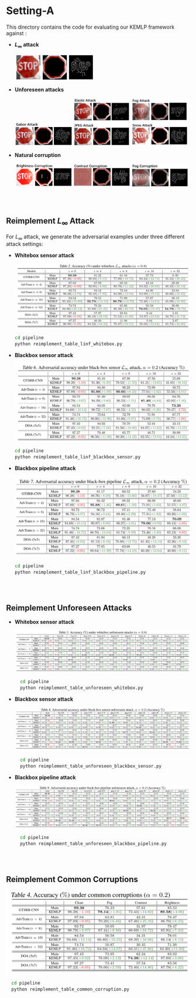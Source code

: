 

# Setting-A

This directory contains the code for evaluating our KEMLP framework against :

* **$L_\infty$ attack**

  <img src="img\0.png" width="45%" />

* **Unforeseen attacks**

  <img src="img\1.png" width="33%" /><img src="img\2.png" width="33%" /><img src="img\3.png" width="33%" />

* **Natural corruption**

  <img src="img\4.png" width="33%" /><img src="img\5.png" width="33%" /><img src="img\6.png" width="33%" />

<br><br>

## Reimplement $L_\infty$ Attack

For $L_{\infty}$ attack, we generate the adversarial examples under three different attack settings:

* **Whitebox sensor attack**

  <img src="img\7.png" alt="image-20210211193830941"  />

  ```bash
  cd pipeline
  python reimplement_table_linf_whitebox.py
  ```

* **Blackbox sensor attack**

  <img src="img\8.png" alt="image-20210211194144345"  />

  ```bash
  cd pipeline
  python reimplement_table_linf_blackbox_sensor.py
  ```

* **Blackbox pipeline attack**

  ![image-20210211194220988](img\9.png)
  
    ```bash
    cd pipeline
    python reimplement_table_linf_blackbox_pipeline.py
    ```

<br><br>

## Reimplement Unforeseen Attacks

* **Whitebox sensor attack**

  <img src="img\10.png" alt="image-20210211204347658"  />

  ```bash
    cd pipeline
    python reimplement_table_unforeseen_whitebox.py
  ```

* **Blackbox sensor attack**

  <img src="img\11.png" alt="image-20210211205621986"  />

  ```bash
    cd pipeline
    python reimplement_table_unforeseen_blackbox_sensor.py
  ```

* **Blackbox pipeline attack**

  <img src="img\12.png" alt="image-20210211205742555"  />

  ```bash
    cd pipeline
    python reimplement_table_unforeseen_blackbox_pipeline.py
  ```

<br><br>

## Reimplement Common Corruptions

<img src="img\13.png" alt="image-20210211210026437"  />

```bash
  cd pipeline
  python reimplement_table_common_corruption.py
```

